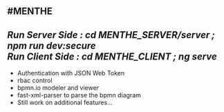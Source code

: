 #MENTHE  
---  
 _Run Server Side : cd MENTHE_SERVER/server ; npm run dev:secure_  
 _Run Client Side : cd MENTHE_CLIENT ; ng serve_  
---  
 * Authentication with JSON Web Token  
 * rbac control  
 * bpmn.io modeler and viewer  
 * fast-xml-parser to parse the bpmn diagram  
 * Still work on additional features...

 